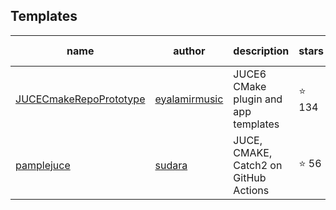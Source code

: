 ## Templates

| name | author | description | stars | last updated |
| --- | --- | --- | --- | --- |
|[JUCECmakeRepoPrototype](https://github.com/eyalamirmusic/JUCECmakeRepoPrototype)|[eyalamirmusic](https://github.com/eyalamirmusic)| JUCE6  CMake plugin and app templates|⭐️ 134|Apr 22 2022|
|[pamplejuce](https://github.com/sudara/pamplejuce)|[sudara](https://github.com/sudara)| JUCE, CMAKE, Catch2 on GitHub Actions|⭐️ 56|Mar 02 2022|

